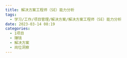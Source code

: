 ```yaml
---
title: 解决方案工程师（SE）能力分析
tags:
  - 学习/工作/项目管理/解决方案/解决方案工程师（SE）能力分析
date: 2023-03-14 08:19
categories:
  - 1项目
  - 赚钱
  - 解决方案
  - 岗位洞察
---
```

